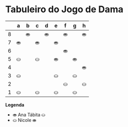 # Tabuleiro do Jogo de Dama

|   | a | b | c | d | e | f | g | h |
|---|---|---|---|---|---|---|---|---|
| 8 |   | ⛂ |   | ⛂ |   | ⛂ |   | ⛂ |
| 7 | ⛂ |   | ⛂ |   | ⛂ |   |  |   |
| 6 |   |  |   |  |   | ⛂ |   |  |
| 5 | ⛀ |   | ⛀|   |  ⛂ |   | ⛂ |   |
| 4 |   |  |   |   |   |   |   |  ⛂ |
| 3 | ⛀|   |   |   | ⛀ |   | ⛀ |   |
| 2 |   |  |   |   |   | ⛀ |   | ⛀ |
| 1 | ⛀ |   | ⛀ |   | ⛀ |   | ⛀ |   |

**Legenda**

- ⛂  Ana Tábita ⛀
- ⛀  Nicole ⛂